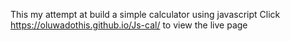 This my attempt at build a simple calculator using javascript
Click  https://oluwadothis.github.io/Js-cal/ to view the live page
